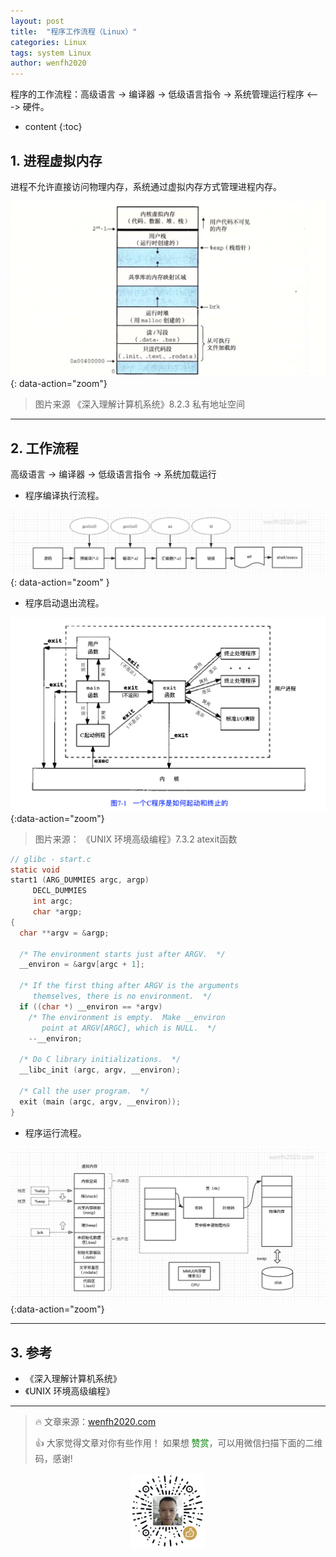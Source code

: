 ```yaml
---
layout: post
title:  "程序工作流程（Linux）"
categories: Linux
tags: system Linux
author: wenfh2020
---
```


程序的工作流程：高级语言 -> 编译器 -> 低级语言指令 -> 系统管理运行程序 <---> 硬件。



* content
{:toc}

## 1. 进程虚拟内存

进程不允许直接访问物理内存，系统通过虚拟内存方式管理进程内存。

![进程地址空间](/images/2020-02-20-14-22-08.png){: data-action="zoom"}

> 图片来源 《深入理解计算机系统》8.2.3 私有地址空间

---

## 2. 工作流程

高级语言 -> 编译器 -> 低级语言指令 -> 系统加载运行

* 程序编译执行流程。

![编译流程](/images/2020-04-28-12-54-46.png){: data-action="zoom" }

* 程序启动退出流程。

![程序启动退出流程](/images/2020-04-29-10-38-48.png){:data-action="zoom"}

> 图片来源： 《UNIX 环境高级编程》7.3.2 atexit函数

```c
// glibc - start.c
static void
start1 (ARG_DUMMIES argc, argp)
     DECL_DUMMIES
     int argc;
     char *argp;
{
  char **argv = &argp;

  /* The environment starts just after ARGV.  */
  __environ = &argv[argc + 1];

  /* If the first thing after ARGV is the arguments
     themselves, there is no environment.  */
  if ((char *) __environ == *argv)
    /* The environment is empty.  Make __environ
       point at ARGV[ARGC], which is NULL.  */
    --__environ;

  /* Do C library initializations.  */
  __libc_init (argc, argv, __environ);

  /* Call the user program.  */
  exit (main (argc, argv, __environ));
}
```

* 程序运行流程。

![程序运行流程](/images/2020-04-29-11-39-52.png){:data-action="zoom"}

---

## 3. 参考

* 《深入理解计算机系统》
* 《UNIX 环境高级编程》

---

> 🔥 文章来源：[wenfh2020.com](https://wenfh2020.com/2020/04/29/proc-workflow/)
>
> 👍 大家觉得文章对你有些作用！ 如果想 <font color=green>赞赏</font>，可以用微信扫描下面的二维码，感谢!
<div align=center><img src="/images/2020-08-06-15-49-47.png" width="120"/></div>
